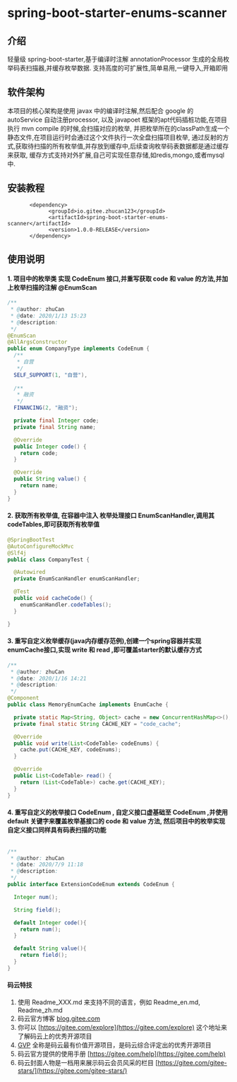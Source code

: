 # spring-boot-starter-enums-scanner

## 介绍
轻量级 spring-boot-starter,基于编译时注解 annotationProcessor 生成的全局枚举码表扫描器,并缓存枚举数据.
支持高度的可扩展性,简单易用,一键导入,开箱即用

## 软件架构
 本项目的核心架构是使用 javax 中的编译时注解,然后配合 google 的 autoService 自动注册processor,
 以及 javapoet 框架的apt代码插桩功能,在项目执行 mvn compile 的时候,会扫描对应的枚举,
 并把枚举所在的classPath生成一个静态文件,在项目运行时会通过这个文件执行一次全盘扫描项目枚举,
 通过反射的方式,获取待扫描的所有枚举值,并存放到缓存中,后续查询枚举码表数据都是通过缓存来获取,
 缓存方式支持对外扩展,自己可实现任意存储,如redis,mongo,或者mysql中.


## 安装教程

```mxml
       <dependency>
             <groupId>io.gitee.zhucan123</groupId>
             <artifactId>spring-boot-starter-enums-scanner</artifactId>
             <version>1.0.0-RELEASE</version>
       </dependency>
```

## 使用说明

#### 1. 项目中的枚举类 实现 CodeEnum 接口,并重写获取 code 和 value 的方法,并加上枚举扫描的注解 @EnumScan
```java
/**
 * @author: zhuCan
 * @date: 2020/1/13 15:23
 * @description:
 */
@EnumScan
@AllArgsConstructor
public enum CompanyType implements CodeEnum {
  /**
   * 自营
   */
  SELF_SUPPORT(1, "自营"),
  
  /**
   * 融资
   */
  FINANCING(2, "融资");

  private final Integer code;
  private final String name;

  @Override
  public Integer code() {
    return code;
  }

  @Override
  public String value() {
    return name;
  }
}
```


#### 2. 获取所有枚举值, 在容器中注入 枚举处理接口 EnumScanHandler,调用其codeTables,即可获取所有枚举值

```java
@SpringBootTest
@AutoConfigureMockMvc
@Slf4j
public class CompanyTest {

  @Autowired
  private EnumScanHandler enumScanHandler;

  @Test
  public void cacheCode() {
    enumScanHandler.codeTables();
  }

}
```

#### 3. 重写自定义枚举缓存(java内存缓存范例),创建一个spring容器并实现enumCache接口,实现 write 和 read ,即可覆盖starter的默认缓存方式

```java
/**
 * @author: zhuCan
 * @date: 2020/1/16 14:21
 * @description:
 */
@Component
public class MemoryEnumCache implements EnumCache {

  private static Map<String, Object> cache = new ConcurrentHashMap<>();
  private final static String CACHE_KEY = "code_cache";

  @Override
  public void write(List<CodeTable> codeEnums) {
    cache.put(CACHE_KEY, codeEnums);
  }

  @Override
  public List<CodeTable> read() {
    return (List<CodeTable>) cache.get(CACHE_KEY);
  }
}
```

#### 4. 重写自定义的枚举接口 CodeEnum , 自定义接口虚基础至 CodeEnum ,并使用 default 关键字来覆盖枚举基接口的 code 和 value 方法, 然后项目中的枚举实现自定义接口同样具有码表扫描的功能

```java

/**
 * @author: zhuCan
 * @date: 2020/7/9 11:18
 * @description:
 */
public interface ExtensionCodeEnum extends CodeEnum {

  Integer num();

  String field();

  default Integer code(){
    return num();
  }

  default String value(){
    return field();
  }
}

```

#### 码云特技

1.  使用 Readme\_XXX.md 来支持不同的语言，例如 Readme\_en.md, Readme\_zh.md
2.  码云官方博客 [blog.gitee.com](https://blog.gitee.com)
3.  你可以 [https://gitee.com/explore](https://gitee.com/explore) 这个地址来了解码云上的优秀开源项目
4.  [GVP](https://gitee.com/gvp) 全称是码云最有价值开源项目，是码云综合评定出的优秀开源项目
5.  码云官方提供的使用手册 [https://gitee.com/help](https://gitee.com/help)
6.  码云封面人物是一档用来展示码云会员风采的栏目 [https://gitee.com/gitee-stars/](https://gitee.com/gitee-stars/)

